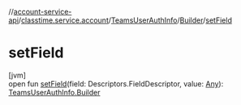 //[account-service-api](../../../../index.md)/[classtime.service.account](../../index.md)/[TeamsUserAuthInfo](../index.md)/[Builder](index.md)/[setField](set-field.md)

# setField

[jvm]\
open fun [setField](set-field.md)(field: Descriptors.FieldDescriptor, value: [Any](https://kotlinlang.org/api/latest/jvm/stdlib/kotlin/-any/index.html)): [TeamsUserAuthInfo.Builder](index.md)

